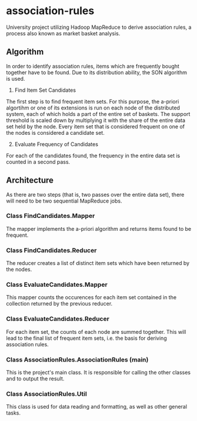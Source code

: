 # association-rules
University project utilizing Hadoop MapReduce to derive association rules, a process also known as market basket analysis.

## Algorithm
In order to identify association rules, items which are frequently bought together have to be found. Due to its distribution ability, the SON algorithm is used.

1. Find Item Set Candidates

The first step is to find frequent item sets. For this purpose, the a-priori algortihm or one of its extensions is run on each node of the distributed system, each of which holds a part of the entire set of baskets. The support threshold is scaled down by multiplying it with the share of the entire data set held by the node. Every item set that is considered frequent on one of the nodes is considered a candidate set.

2. Evaluate Frequency of Candidates

For each of the candidates found, the frequency in the entire data set is counted in a second pass.

## Architecture
As there are two steps (that is, two passes over the entire data set), there will need to be two sequential MapReduce jobs.

### Class FindCandidates.Mapper
The mapper implements the a-priori algorithm and returns items found to be frequent.

### Class FindCandidates.Reducer
The reducer creates a list of distinct item sets which have been returned by the nodes.

### Class EvaluateCandidates.Mapper
This mapper counts the occurences for each item set contained in the collection returned by the previous reducer.

### Class EvaluateCandidates.Reducer
For each item set, the counts of each node are summed together. This will lead to the final list of frequent item sets, i.e. the basis for deriving association rules.

### Class AssociationRules.AssociationRules (main)
This is the project's main class. It is responsible for calling the other classes and to output the result.

### Class AssociationRules.Util
This class is used for data reading and formatting, as well as other general tasks.

